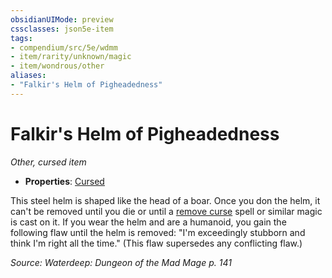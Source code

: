 ```yaml
---
obsidianUIMode: preview
cssclasses: json5e-item
tags:
- compendium/src/5e/wdmm
- item/rarity/unknown/magic
- item/wondrous/other
aliases: 
- "Falkir's Helm of Pigheadedness"
---
```

# Falkir's Helm of Pigheadedness
*Other, cursed item*  

- **Properties**: [Cursed](Mechanics/Rules/item-properties.md#Cursed%20Items)

This steel helm is shaped like the head of a boar. Once you don the helm, it can't be removed until you die or until a [remove curse](Mechanics/spells/remove-curse.md) spell or similar magic is cast on it. If you wear the helm and are a humanoid, you gain the following flaw until the helm is removed: "I'm exceedingly stubborn and think I'm right all the time." (This flaw supersedes any conflicting flaw.)

*Source: Waterdeep: Dungeon of the Mad Mage p. 141*